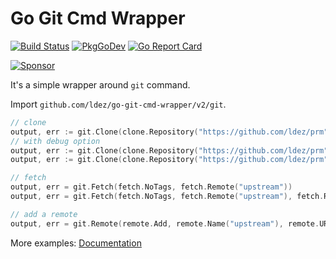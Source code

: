 # Go Git Cmd Wrapper

[![Build Status](https://github.com/ldez/go-git-cmd-wrapper/workflows/Main/badge.svg?branch=main)](https://github.com/ldez/go-git-cmd-wrapper/actions)
[![PkgGoDev](https://pkg.go.dev/badge/github.com/ldez/go-git-cmd-wrapper)](https://pkg.go.dev/github.com/ldez/go-git-cmd-wrapper/v2)
[![Go Report Card](https://goreportcard.com/badge/github.com/ldez/go-git-cmd-wrapper)](https://goreportcard.com/report/github.com/ldez/go-git-cmd-wrapper)

[![Sponsor](https://img.shields.io/badge/Sponsor%20me-%E2%9D%A4%EF%B8%8F-pink.svg)](https://github.com/sponsors/ldez)

It's a simple wrapper around `git` command.

Import `github.com/ldez/go-git-cmd-wrapper/v2/git`.

```go
// clone
output, err := git.Clone(clone.Repository("https://github.com/ldez/prm"))
// with debug option
output, err := git.Clone(clone.Repository("https://github.com/ldez/prm"), git.Debug)
output, err := git.Clone(clone.Repository("https://github.com/ldez/prm"), git.Debugger(true))

// fetch
output, err = git.Fetch(fetch.NoTags, fetch.Remote("upstream"))
output, err = git.Fetch(fetch.NoTags, fetch.Remote("upstream"), fetch.RefSpec("master"))

// add a remote
output, err = git.Remote(remote.Add, remote.Name("upstream"), remote.URL("https://github.com/ldez/prm"))
```

More examples: [Documentation](https://pkg.go.dev/github.com/ldez/go-git-cmd-wrapper/v2/git)
